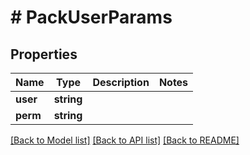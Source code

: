 # # PackUserParams

## Properties

Name | Type | Description | Notes
------------ | ------------- | ------------- | -------------
**user** | **string** |  |
**perm** | **string** |  |

[[Back to Model list]](../../README.md#models) [[Back to API list]](../../README.md#endpoints) [[Back to README]](../../README.md)
